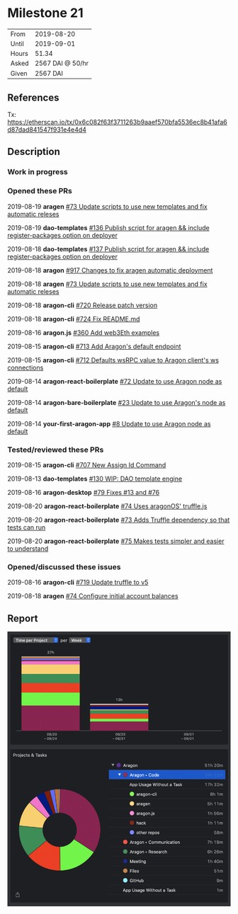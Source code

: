# Milestone 21

|       |                  |
| ----- | ---------------- |
| From  | 2019-08-20       |
| Until | 2019-09-01       |
| Hours | 51.34            |
| Asked | 2567 DAI @ 50/hr |
| Given | 2567 DAI         |

## References

Tx: <https://etherscan.io/tx/0x6c082f63f3711263b9aaef570bfa5536ec8b41afa6d87dad841547f931e4e4d4>

## Description

### Work in progress

### Opened these PRs

2019-08-19 **aragen** [#73 Update scripts to use new templates and fix automatic releses](https://github.com/aragon/aragen/pull/73)

2019-08-19 **dao-templates** [#136 Publish script for aragen && include register-packages option on deployer](https://github.com/aragon/dao-templates/pull/136)

2019-08-18 **dao-templates** [#137 Publish script for aragen && include register-packages option on deployer](https://github.com/aragon/dao-templates/pull/137)

2019-08-18 **aragon** [#917 Changes to fix aragen automatic deployment](https://github.com/aragon/aragon/pull/917)

2019-08-18 **aragen** [#73 Update scripts to use new templates and fix automatic releses](https://github.com/aragon/aragen/pull/73)

2019-08-18 **aragon-cli** [#720 Release patch version](https://github.com/aragon/aragon-cli/pull/720)

2019-08-18 **aragon-cli** [#724 Fix README.md](https://github.com/aragon/aragon-cli/pull/724)

2019-08-16 **aragon.js** [#360 Add web3Eth examples](https://github.com/aragon/aragon.js/pull/360)

2019-08-15 **aragon-cli** [#713 Add Aragon's default endpoint](https://github.com/aragon/aragon-cli/pull/713)

2019-08-15 **aragon-cli** [#712 Defaults wsRPC value to Aragon client's ws connections](https://github.com/aragon/aragon-cli/issues/712)

2019-08-14 **aragon-react-boilerplate** [#72 Update to use Aragon node as default](https://github.com/aragon/aragon-react-boilerplate/pull/72)

2019-08-14 **aragon-bare-boilerplate** [#23 Update to use Aragon's node as default](https://github.com/aragon/aragon-bare-boilerplate/pull/23)

2019-08-14 **your-first-aragon-app** [#8 Update to use Aragon node as default](https://github.com/aragon/your-first-aragon-app/pull/8)

### Tested/reviewed these PRs

2019-08-15 **aragon-cli** [#707 New Assign Id Command](https://github.com/aragon/aragon-cli/pull/707)

2019-08-13 **dao-templates** [#130 WIP: DAO template engine](https://github.com/aragon/dao-templates/pull/130)

2019-08-16 **aragon-desktop** [#79 Fixes #13 and #76](https://github.com/aragon/aragon-desktop/pull/79)

2019-08-20 **aragon-react-boilerplate** [#74 Uses aragonOS' truffle.js](https://github.com/aragon/aragon-react-boilerplate/pull/74)

2019-08-20 **aragon-react-boilerplate** [#73 Adds Truffle dependency so that tests can run](https://github.com/aragon/aragon-react-boilerplate/pull/73)

2019-08-20 **aragon-react-boilerplate** [#75 Makes tests simpler and easier to understand](https://github.com/aragon/aragon-react-boilerplate/pull/75)

### Opened/discussed these issues

2019-08-16 **aragon-cli** [#719 Update truffle to v5](https://github.com/aragon/aragon-cli/issues/719)

2019-08-18 **aragen** [#74 Configure initial account balances](https://github.com/aragon/aragen/issues/74)

## Report

![Time-tracking report](assets/milestone20-timing-report.png)
